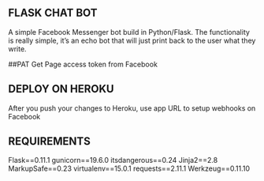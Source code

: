 ## FLASK CHAT BOT

A simple Facebook Messenger bot build in Python/Flask. The functionality is really simple, it’s an echo bot that will just print back to the user what they write.

##PAT
Get Page access token from Facebook

## DEPLOY ON HEROKU
After you push your changes to Heroku,  use app URL to setup webhooks on Facebook

## REQUIREMENTS
Flask==0.11.1
gunicorn==19.6.0
itsdangerous==0.24
Jinja2==2.8
MarkupSafe==0.23
virtualenv==15.0.1
requests==2.11.1
Werkzeug==0.11.10
